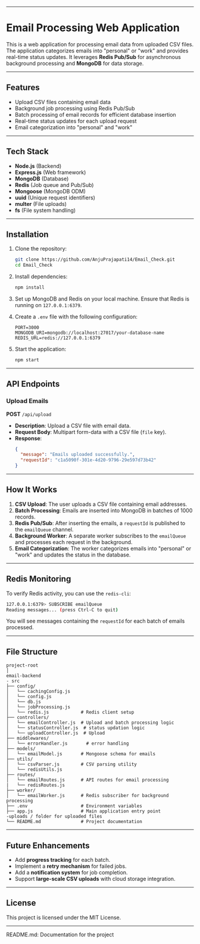  
---

# **Email Processing Web Application**  

This is a web application for processing email data from uploaded CSV files. The application categorizes emails into "personal" or "work" and provides real-time status updates. It leverages **Redis Pub/Sub** for asynchronous background processing and **MongoDB** for data storage.  

---

## **Features**  

- Upload CSV files containing email data  
- Background job processing using Redis Pub/Sub  
- Batch processing of email records for efficient database insertion  
- Real-time status updates for each upload request  
- Email categorization into "personal" and "work"  

---

## **Tech Stack**  

- **Node.js** (Backend)  
- **Express.js** (Web framework)  
- **MongoDB** (Database)  
- **Redis** (Job queue and Pub/Sub)  
- **Mongoose** (MongoDB ODM)  
- **uuid** (Unique request identifiers)  
- **multer** (File uploads)  
- **fs** (File system handling)  

---

## **Installation**  

1. Clone the repository:  
   ```bash
   git clone https://github.com/AnjuPrajapati14/Email_Check.git
   cd Email_Check
   ```

2. Install dependencies:  
   ```bash
   npm install
   ```

3. Set up MongoDB and Redis on your local machine. Ensure that Redis is running on `127.0.0.1:6379`.  

4. Create a `.env` file with the following configuration:  
   ```env
   PORT=3000
   MONGODB_URI=mongodb://localhost:27017/your-database-name
   REDIS_URL=redis://127.0.0.1:6379
   ```

5. Start the application:  
   ```bash
   npm start
   ```

---

## **API Endpoints**  

### **Upload Emails**  
**POST** `/api/upload`  

- **Description**: Upload a CSV file with email data.  
- **Request Body**: Multipart form-data with a CSV file (`file` key).  
- **Response**:  
  ```json
  {
    "message": "Emails uploaded successfully.",
    "requestId": "c1a5090f-301e-4d20-9796-29e597d73b42"
  }
  ```

---

## **How It Works**  

1. **CSV Upload**: The user uploads a CSV file containing email addresses.  
2. **Batch Processing**: Emails are inserted into MongoDB in batches of 1000 records.  
3. **Redis Pub/Sub**: After inserting the emails, a `requestId` is published to the `emailQueue` channel.  
4. **Background Worker**: A separate worker subscribes to the `emailQueue` and processes each request in the background.  
5. **Email Categorization**: The worker categorizes emails into "personal" or "work" and updates the status in the database.  

---

## **Redis Monitoring**  

To verify Redis activity, you can use the `redis-cli`:  

```bash
127.0.0.1:6379> SUBSCRIBE emailQueue
Reading messages... (press Ctrl-C to quit)
```

You will see messages containing the `requestId` for each batch of emails processed.  

---

## **File Structure**  

```
project-root
│
email-backend
- src
├── config/
│   └── cachingConfig.js            
│   └── config.js
│   └── db.js
│   └── jobProcessing.js               
│   └── redis.js            # Redis client setup
├── controllers/
│   └── emailController.js  # Upload and batch processing logic
│   └── statusController.js  # status updation logic
│   └── uploadController.js  # Upload
├── middlewares/
│   └── errorHandler.js       # error handling
├── models/
│   └── emailModel.js       # Mongoose schema for emails
├── utils/
│   └── csvParser.js        # CSV parsing utility
│   └── redisUtils.js         
├── routes/
│   └── emailRoutes.js      # API routes for email processing
|   └── redisRoutes.js   
├── worker/
│   └── emailWorker.js      # Redis subscriber for background processing
├── .env                    # Environment variables
├── app.js                  # Main application entry point
-uploads / folder for uploaded files
└── README.md               # Project documentation
```

---

## **Future Enhancements**  

- Add **progress tracking** for each batch.  
- Implement a **retry mechanism** for failed jobs.  
- Add a **notification system** for job completion.  
- Support **large-scale CSV uploads** with cloud storage integration.  

---

## **License**  
This project is licensed under the MIT License.  

---

 
README.md: Documentation for the project

